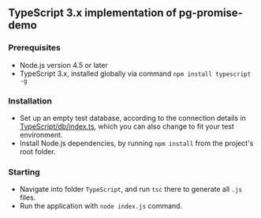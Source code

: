 ## TypeScript 3.x implementation of pg-promise-demo

### Prerequisites

* Node.js version 4.5 or later
* TypeScript 3.x, installed globally via command `npm install typescript -g`

### Installation

* Set up an empty test database, according to the connection details in [TypeScript/db/index.ts](https://github.com/vitaly-t/pg-promise-demo/blob/master/TypeScript/db/index.ts#L30),
  which you can also change to fit your test environment.
* Install Node.js dependencies, by running `npm install` from the project's root folder.

### Starting

* Navigate into folder `TypeScript`, and run `tsc` there to generate all `.js` files.
* Run the application with `node index.js` command.

[Typings]:https://github.com/typings/typings
